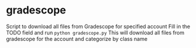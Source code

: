 # gradescope
Script to download all files from Gradescope for specified account
Fill in the TODO field and run `python gradescope.py` 
This will download all files from gradescope for the account and categorize by class name
